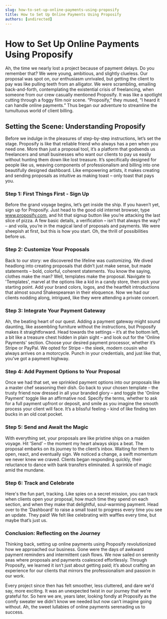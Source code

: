 ```yaml
---
slug: how-to-set-up-online-payments-using-proposify
title: How to Set Up Online Payments Using Proposify
authors: [undirected]
---
```



# How to Set Up Online Payments Using Proposify

Ah, the time we nearly lost a project because of payment delays. Do you remember that? We were young, ambitious, and slightly clueless. Our proposal was spot on, our enthusiasm unrivaled, but getting the client to pay was like pulling teeth from an alligator. We were scrambling, emailing back-and-forth, contemplating the existential crisis of freelancing, when someone from our crew casually mentioned Proposify. It was like a spotlight cutting through a foggy film noir scene. “Proposify,” they mused, “I heard it can handle online payments.” Thus began our adventure to streamline the tumultuous world of client billing.

## Setting the Scene: Understanding Proposify

Before we indulge in the pleasures of step-by-step instructions, let’s set the stage. Proposify is like that reliable friend who always has a pen when you need one. More than just a proposal tool, it’s a platform that godsends us freelancers and small businesses who want our clients to pay us easily without hunting them down like lost treasure. It’s specifically designed for people like us, weaving components of professionalism and billing into one beautifully designed dashboard. Like empowering artists, it makes creating and sending proposals as intuitive as making toast – only toast that pays you.

### Step 1: First Things First - Sign Up

Before the grand voyage begins, let’s get inside the ship. If you haven’t yet, sign up for Proposify. Just head to the good old internet browser, type www.proposify.com, and hit that signup button like you’re attacking the last slice of pizza. A few basic details, a verification – isn’t that always the way? – and voila, you’re in the magical land of proposals and payments. We were sheepish at first, but this is how you start. Oh, the thrill of possibilities before us.

### Step 2: Customize Your Proposals

Back to our story: we discovered the lifeline was customizing. We dived headlong into creating proposals that didn’t just make sense, but made statements – bold, colorful, coherent statements. You know the saying, clothes make the man? Well, templates make the proposal. Navigate to 'Templates', marvel at the options like a kid in a candy store, then pick your starting point. Add your brand colors, logos, and the heartfelt introductions that almost sound Shakespearean in their eloquence. Now we had our clients nodding along, intrigued, like they were attending a private concert.

### Step 3: Integrate Your Payment Gateway

Ah, the beating heart of our quest. Adding a payment gateway might sound daunting, like assembling furniture without the instructions, but Proposify makes it straightforward. Head towards the settings – it’s at the bottom left, a bit like a treasure chest hidden in plain sight – and look out for the 'Online Payments' section. Choose your desired payment processor, whether it’s Stripe or PayPal. We opted for Stripe – the sleek, modern cousin who always arrives on a motorcycle. Punch in your credentials, and just like that, you’ve got a payment highway.

### Step 4: Add Payment Options to Your Proposal

Once we had that set, we sprinkled payment options into our proposals like a master chef seasoning their dish. Go back to your chosen template – the trusty friend now dressed in all your branded glory – and toggle the 'Online Payment' toggle like an affirmative nod. Specify the terms, whether to ask for a full payment upfront or deposit, and smile as you imagine the smooth process your client will face. It’s a blissful feeling – kind of like finding ten bucks in an old coat pocket.

### Step 5: Send and Await the Magic

With everything set, your proposals are like pristine ships on a maiden voyage. Hit 'Send’ – the moment my heart always skips a beat. The proposal embarks on its journey to the client’s inbox. Waiting for them to open, react, and eventually sign. We noticed a change, a swift momentum we never knew we craved. Clients began responding quickly, their reluctance to dance with bank transfers eliminated. A sprinkle of magic amid the mundane.

### Step 6: Track and Celebrate

Here's the fun part, tracking. Like spies on a secret mission, you can track when clients open your proposal, how much time they spend on each section, and when they make that delightful, soul-warming payment. Head over to the 'Dashboard' to raise a small toast to progress every time you see an update. They paid! We felt like celebrating with waffles every time, but maybe that’s just us.

### Conclusion: Reflecting on the Journey

Thinking back, setting up online payments using Proposify revolutionized how we approached our business. Gone were the days of awkward payment reminders and intermittent cash flows. We now sailed on serenity seas where proposals and payments coalesced effortlessly. Through Proposify, we learned it isn’t just about getting paid; it’s about crafting an experience for our clients that mirrors the professionalism and passion in our work. 

Every project since then has felt smoother, less cluttered, and dare we'd say, more exciting. It was an unexpected twist in our journey that we’re grateful for. So here we are, years later, looking fondly at Proposify as the comfy sweater we didn’t know we needed but now can’t imagine going without. Ah, the sweet lullabies of online payments serenading us to success.